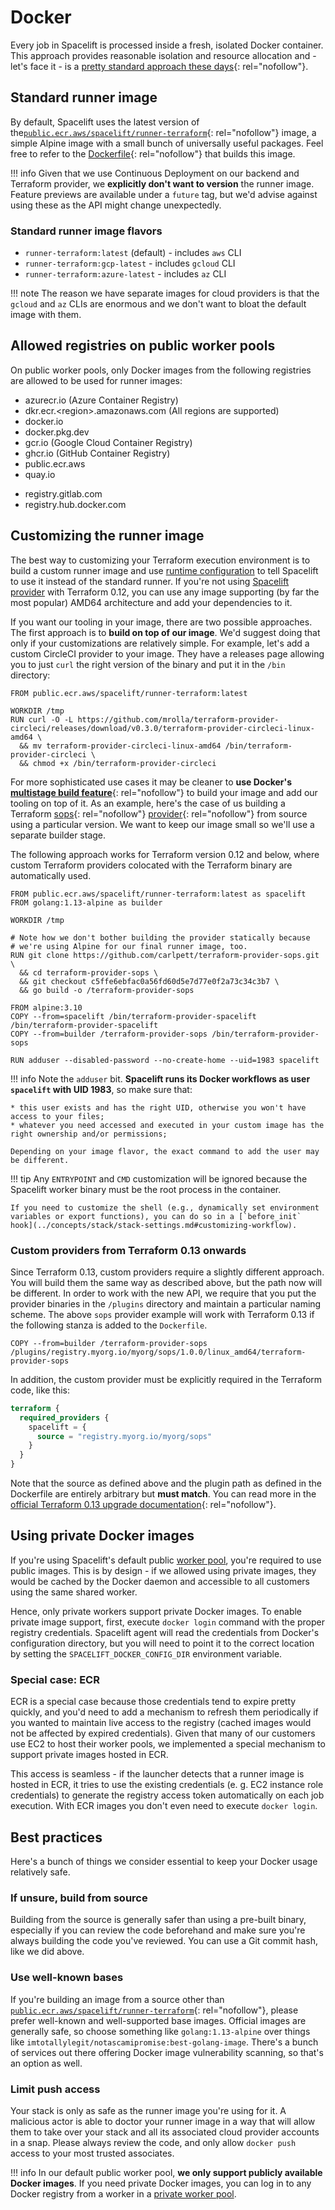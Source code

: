 # Docker

Every job in Spacelift is processed inside a fresh, isolated Docker container. This approach provides reasonable isolation and resource allocation and - let's face it - is a [pretty standard approach these days](https://circleci.com/docker/){: rel="nofollow"}.

## Standard runner image

By default, Spacelift uses the latest version of the[`public.ecr.aws/spacelift/runner-terraform`](https://gallery.ecr.aws/spacelift/runner-terraform){: rel="nofollow"} image, a simple Alpine image with a small bunch of universally useful packages. Feel free to refer to the [Dockerfile](https://github.com/spacelift-io/runner-terraform/blob/main/Dockerfile){: rel="nofollow"} that builds this image.

!!! info
    Given that we use Continuous Deployment on our backend and Terraform provider, we **explicitly don't want to version** the runner image. Feature previews are available under a `future` tag, but we'd advise against using these as the API might change unexpectedly.

### Standard runner image flavors

- `runner-terraform:latest` (default) - includes `aws` CLI
- `runner-terraform:gcp-latest` - includes `gcloud` CLI
- `runner-terraform:azure-latest` - includes `az` CLI

!!! note
    The reason we have separate images for cloud providers is that the `gcloud` and `az` CLIs are enormous and we don't want to bloat the default image with them.

## Allowed registries on public worker pools

On public worker pools, only Docker images from the following registries are allowed to be used for runner images:

- azurecr.io (Azure Container Registry)
- dkr.ecr.<region\>.amazonaws.com (All regions are supported)
- docker.io
- docker.pkg.dev
- gcr.io (Google Cloud Container Registry)
- ghcr.io (GitHub Container Registry)
- public.ecr.aws
- quay.io
<!-- markdownlint-disable-next-line MD044 -->
- registry.gitlab.com
- registry.hub.docker.com

## Customizing the runner image

The best way to customizing your Terraform execution environment is to build a custom runner image and use [runtime configuration](../concepts/configuration/runtime-configuration/README.md#runner_image-setting) to tell Spacelift to use it instead of the standard runner. If you're not using [Spacelift provider](../vendors/terraform/terraform-provider.md) with Terraform 0.12, you can use any image supporting (by far the most popular) AMD64 architecture and add your dependencies to it.

If you want our tooling in your image, there are two possible approaches. The first approach is to **build on top of our image**. We'd suggest doing that only if your customizations are relatively simple. For example, let's add a custom CircleCI provider to your image. They have a releases page allowing you to just `curl` the right version of the binary and put it in the `/bin` directory:

```docker title="Dockerfile"
FROM public.ecr.aws/spacelift/runner-terraform:latest

WORKDIR /tmp
RUN curl -O -L https://github.com/mrolla/terraform-provider-circleci/releases/download/v0.3.0/terraform-provider-circleci-linux-amd64 \
  && mv terraform-provider-circleci-linux-amd64 /bin/terraform-provider-circleci \
  && chmod +x /bin/terraform-provider-circleci
```

For more sophisticated use cases it may be cleaner to **use Docker's** [**multistage build feature**](https://docs.docker.com/develop/develop-images/multistage-build/){: rel="nofollow"} to build your image and add our tooling on top of it. As an example, here's the case of us building a Terraform [sops](https://github.com/mozilla/sops){: rel="nofollow"} [provider](https://github.com/carlpett/terraform-provider-sops){: rel="nofollow"} from source using a particular version. We want to keep our image small so we'll use a separate builder stage.

The following approach works for Terraform version 0.12 and below, where custom Terraform providers colocated with the Terraform binary are automatically used.

```docker
FROM public.ecr.aws/spacelift/runner-terraform:latest as spacelift
FROM golang:1.13-alpine as builder

WORKDIR /tmp

# Note how we don't bother building the provider statically because
# we're using Alpine for our final runner image, too.
RUN git clone https://github.com/carlpett/terraform-provider-sops.git \
  && cd terraform-provider-sops \
  && git checkout c5ffe6ebfac0a56fd60d5e7d77e0f2a73c34c3b7 \
  && go build -o /terraform-provider-sops

FROM alpine:3.10
COPY --from=spacelift /bin/terraform-provider-spacelift /bin/terraform-provider-spacelift
COPY --from=builder /terraform-provider-sops /bin/terraform-provider-sops

RUN adduser --disabled-password --no-create-home --uid=1983 spacelift
```

!!! info
    Note the `adduser` bit. **Spacelift runs its Docker workflows as user `spacelift` with UID 1983**, so make sure that:

    * this user exists and has the right UID, otherwise you won't have access to your files;
    * whatever you need accessed and executed in your custom image has the right ownership and/or permissions;

    Depending on your image flavor, the exact command to add the user may be different.

!!! tip
    Any `ENTRYPOINT` and `CMD` customization will be ignored because the Spacelift worker binary must be the root process in the container.

    If you need to customize the shell (e.g., dynamically set environment variables or export functions), you can do so in a [`before_init` hook](../concepts/stack/stack-settings.md#customizing-workflow).

### Custom providers from Terraform 0.13 onwards

Since Terraform 0.13, custom providers require a slightly different approach. You will build them the same way as described above, but the path now will be different. In order to work with the new API, we require that you put the provider binaries in the `/plugins` directory and maintain a particular naming scheme. The above `sops` provider example will work with Terraform 0.13 if the following stanza is added to the `Dockerfile`.

```docker
COPY --from=builder /terraform-provider-sops /plugins/registry.myorg.io/myorg/sops/1.0.0/linux_amd64/terraform-provider-sops
```

In addition, the custom provider must be explicitly required in the Terraform code, like this:

```terraform
terraform {
  required_providers {
    spacelift = {
      source = "registry.myorg.io/myorg/sops"
    }
  }
}
```

Note that the source as defined above and the plugin path as defined in the Dockerfile are entirely arbitrary but **must match**. You can read more in the [official Terraform 0.13 upgrade documentation](https://www.terraform.io/upgrade-guides/0-13.html#in-house-providers){: rel="nofollow"}.

## Using private Docker images

If you're using Spacelift's default public [worker pool](../concepts/worker-pools.md), you're required to use public images. This is by design - if we allowed using private images, they would be cached by the Docker daemon and accessible to all customers using the same shared worker.

Hence, only private workers support private Docker images. To enable private image support, first, execute `docker login` command with the proper registry credentials. Spacelift agent will read the credentials from Docker's configuration directory, but you will need to point it to the correct location by setting the `SPACELIFT_DOCKER_CONFIG_DIR` environment variable.

### Special case: ECR

ECR is a special case because those credentials tend to expire pretty quickly, and you'd need to add a mechanism to refresh them periodically if you wanted to maintain live access to the registry (cached images would not be affected by expired credentials). Given that many of our customers use EC2 to host their worker pools, we implemented a special mechanism to support private images hosted in ECR.

This access is seamless - if the launcher detects that a runner image is hosted in ECR, it tries to use the existing credentials (e. g. EC2 instance role credentials) to generate the registry access token automatically on each job execution. With ECR images you don't even need to execute `docker login`.

## Best practices

Here's a bunch of things we consider essential to keep your Docker usage relatively safe.

### If unsure, build from source

Building from the source is generally safer than using a pre-built binary, especially if you can review the code beforehand and make sure you're always building the code you've reviewed. You can use a Git commit hash, like we did above.

### Use well-known bases

If you're building an image from a source other than [`public.ecr.aws/spacelift/runner-terraform`](https://gallery.ecr.aws/spacelift/runner-terraform){: rel="nofollow"}, please prefer well-known and well-supported base images. Official images are generally safe, so choose something like `golang:1.13-alpine` over things like `imtotallylegit/notascamipromise:best-golang-image`. There's a bunch of services out there offering Docker image vulnerability scanning, so that's an option as well.

### Limit push access

Your stack is only as safe as the runner image you're using for it. A malicious actor is able to doctor your runner image in a way that will allow them to take over your stack and all its associated cloud provider accounts in a snap. Please always review the code, and only allow `docker push` access to your most trusted associates.

!!! info
    In our default public worker pool, **we only support publicly available Docker images**. If you need private Docker images, you can log in to any Docker registry from a worker in a [private worker pool](../concepts/worker-pools.md).
